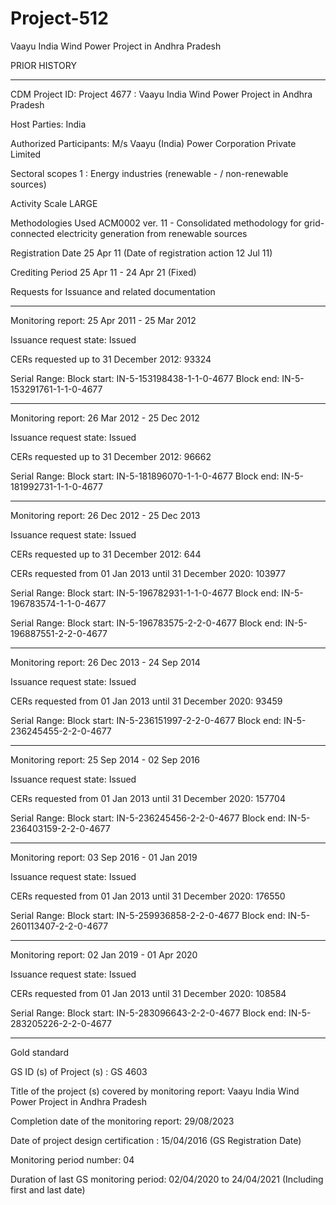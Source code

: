 # Project-512
Vaayu India Wind Power Project in Andhra Pradesh



PRIOR HISTORY
________
CDM Project ID: Project 4677 : Vaayu India Wind Power Project in Andhra Pradesh

Host Parties:	India

Authorized Participants: M/s Vaayu (India) Power Corporation Private Limited

Sectoral scopes	1 : Energy industries (renewable - / non-renewable sources)

Activity Scale	LARGE

Methodologies Used	ACM0002 ver. 11 - Consolidated methodology for grid-connected electricity generation from renewable sources

Registration Date	25 Apr 11 (Date of registration action 12 Jul 11)   

Crediting Period	25 Apr 11 - 24 Apr 21 (Fixed)

Requests for Issuance
and related documentation	
___________________
Monitoring report: 25 Apr 2011 - 25 Mar 2012 

Issuance request state: Issued

CERs requested up to 31 December 2012: 93324

Serial Range: Block start: IN-5-153198438-1-1-0-4677      Block end: IN-5-153291761-1-1-0-4677
_______________

Monitoring report: 26 Mar 2012 - 25 Dec 2012 

Issuance request state: Issued

CERs requested up to 31 December 2012: 96662

Serial Range: Block start: IN-5-181896070-1-1-0-4677      Block end: IN-5-181992731-1-1-0-4677
______________

Monitoring report: 26 Dec 2012 - 25 Dec 2013 

Issuance request state: Issued

CERs requested up to 31 December 2012: 644

CERs requested from 01 Jan 2013 until 31 December 2020: 103977

Serial Range: Block start: IN-5-196782931-1-1-0-4677      Block end: IN-5-196783574-1-1-0-4677

Serial Range: Block start: IN-5-196783575-2-2-0-4677      Block end: IN-5-196887551-2-2-0-4677
____________
Monitoring report: 26 Dec 2013 - 24 Sep 2014 

Issuance request state: Issued

CERs requested from 01 Jan 2013 until 31 December 2020: 93459

Serial Range: Block start: IN-5-236151997-2-2-0-4677      Block end: IN-5-236245455-2-2-0-4677
_______________

Monitoring report: 25 Sep 2014 - 02 Sep 2016 

Issuance request state: Issued

CERs requested from 01 Jan 2013 until 31 December 2020: 157704

Serial Range: Block start: IN-5-236245456-2-2-0-4677      Block end: IN-5-236403159-2-2-0-4677
____________

Monitoring report: 03 Sep 2016 - 01 Jan 2019 

Issuance request state: Issued

CERs requested from 01 Jan 2013 until 31 December 2020: 176550

Serial Range: Block start: IN-5-259936858-2-2-0-4677      Block end: IN-5-260113407-2-2-0-4677
___________
Monitoring report: 02 Jan 2019 - 01 Apr 2020 

Issuance request state: Issued

CERs requested from 01 Jan 2013 until 31 December 2020: 108584

Serial Range: Block start: IN-5-283096643-2-2-0-4677      Block end: IN-5-283205226-2-2-0-4677

____________
Gold standard 

GS ID (s) of Project (s) : GS 4603 
 
Title of the project (s) covered by monitoring report: Vaayu India Wind Power Project in Andhra Pradesh 
 
Completion date of the monitoring report: 29/08/2023 
 
Date of project design certification : 15/04/2016 (GS Registration Date) 
 
Monitoring period number: 04 
 
Duration of last GS  monitoring period: 02/04/2020 to 24/04/2021 (Including first and last date) 
